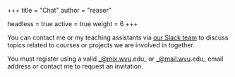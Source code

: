 +++
title = "Chat"
author = "reaser"

headless = true
active = true
weight = 6
+++

You can contact me or my teaching assistants via [our Slack team](https://reaser.slack.com) to discuss topics related to courses or projects we are involved in together.

You must register using a valid _@mix.wvu.edu_ or _@mail.wvu.edu_ email address or contact me to request an invitation.

